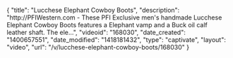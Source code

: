 {
    "title": "Lucchese Elephant Cowboy Boots",
    "description": "http:\/\/PFIWestern.com - These PFI Exclusive men's handmade Lucchese Elephant Cowboy Boots features a Elephant vamp and a Buck oil calf leather shaft. The ele...",
    "videoid": "168030",
    "date_created": "1400657551",
    "date_modified": "1418181432",
    "type": "captivate",
    "layout": "video",
    "url": "\/v\/lucchese-elephant-cowboy-boots\/168030"
}